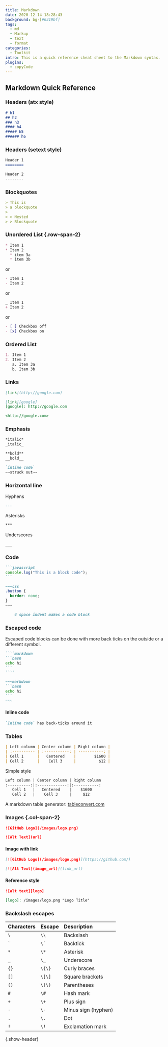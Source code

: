 ```yaml
---
title: Markdown
date: 2020-12-14 18:28:43
background: bg-[#6319bf]
tags:
  - md
  - Markup
  - text
  - format
categories:
  - Toolkit
intro: This is a quick reference cheat sheet to the Markdown syntax.
plugins:
  - copyCode
---
```


## Markdown Quick Reference

### Headers (atx style)

<!-- prettier-ignore -->
```markdown
# h1
## h2
### h3
#### h4
##### h5
###### h6
```

### Headers (setext style)

<!-- prettier-ignore -->
```markdown
Header 1
========

Header 2
--------
```

### Blockquotes

```markdown
> This is  
> a blockquote
>
> > Nested  
> > Blockquote
```

### Unordered List {.row-span-2}

<!-- prettier-ignore -->
```markdown
* Item 1
* Item 2
  * item 3a
  * item 3b
```

or

```markdown
- Item 1
- Item 2
```

or

<!-- prettier-ignore -->
```markdown
_ Item 1
+ Item 2
```

or

```markdown
- [ ] Checkbox off
- [x] Checkbox on
```

### Ordered List

```markdown
1. Item 1
2. Item 2  
   a. Item 3a  
   b. Item 3b
```

### Links

```markdown
[link](http://google.com)

[link][google]  
[google]: http://google.com

<http://google.com>
```

### Emphasis

<!-- prettier-ignore -->
```markdown
*italic*  
_italic_

**bold**  
__bold__

`inline code`  
~~struck out~~
```

### Horizontal line

Hyphens

<!-- prettier-ignore -->
```markdown
---
```

Asterisks

<!-- prettier-ignore -->
```markdown
***
```

Underscores

<!-- prettier-ignore -->
```markdown
___
```

### Code

````markdown
```javascript
console.log("This is a block code");
```
````

<!-- prettier-ignore -->
```markdown
~~~css
.button {
  border: none;
}
~~~
```

```markdown
    4 space indent makes a code block
```

### Escaped code

Escaped code blocks can be done with more back ticks on the outside or a different symbol.

<!-- prettier-ignore -->
`````markdown
````markdown
```bash
echo hi
```
````

~~~markdown
```bash
echo hi
```
~~~

`````

#### Inline code

```markdown
`Inline code` has back-ticks around it
```

### Tables

```markdown
| Left column | Center column | Right column |
| :---------- | :-----------: | -----------: |
| Cell 1      |   Centered    |        $1600 |
| Cell 2      |    Cell 3     |          $12 |
```

Simple style

<!-- prettier-ignore -->
```markdown
Left column | Center column | Right column
:----------:|:-------------:|:-----------:
   Cell 1   |   Centered    |    $1600
   Cell 2   |    Cell 3     |     $12
```

A markdown table generator: [tableconvert.com](https://tableconvert.com/)

### Images {.col-span-2}

```markdown
![GitHub Logo](/images/logo.png)

![Alt Text](url)
```

#### Image with link

```markdown
[![GitHub Logo](/images/logo.png)](https://github.com/)

[![Alt Text](image_url)](link_url)
```

#### Reference style

```markdown
![alt text][logo]

[logo]: /images/logo.png "Logo Title"
```

### Backslash escapes

| Characters        | Escape                | Description           |
| ----------------- | --------------------- | :-------------------- |
| <code>\\</code>   | <code>\\\\</code>     | Backslash             |
| <code>\`</code>   | <code>\\\`</code>     | Backtick              |
| <code>\*</code>   | <code>\\\*</code>     | Asterisk              |
| <code>\_</code>   | <code>\\\_</code>     | Underscore            |
| <code>\{\}</code> | <code>\\\{\\\}</code> | Curly braces          |
| <code>\[\]</code> | <code>\\\[\\\]</code> | Square brackets       |
| <code>\(\)</code> | <code>\\\(\\\)</code> | Parentheses           |
| <code>\#</code>   | <code>\\\#</code>     | Hash mark             |
| <code>\+</code>   | <code>\\\+</code>     | Plus sign             |
| <code>\-</code>   | <code>\\\-</code>     | Minus sign \(hyphen\) |
| <code>\.</code>   | <code>\\\.</code>     | Dot                   |
| <code>\!</code>   | <code>\\\!</code>     | Exclamation mark      |

{.show-header}
